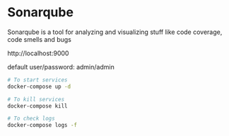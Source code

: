 # Sonarqube

Sonarqube is a tool for analyzing and visualizing stuff like code coverage, code smells and bugs

http://localhost:9000

default user/password: admin/admin

```bash
# To start services
docker-compose up -d

# To kill services
docker-compose kill

# To check logs
docker-compose logs -f
```